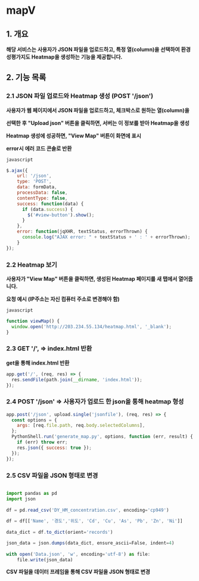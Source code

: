 # mapV

## **1. 개요**

**해당 서비스는 사용자가 JSON 파일을 업로드하고, 특정 열(column)을 선택하여 환경성평가지도 Heatmap을 생성하는 기능을 제공합니다.** 

## ****2. 기능 목록****

### **2.1 JSON 파일 업로드와 Heatmap 생성 (POST '/json')**

**사용자가 웹 페이지에서 JSON 파일을 업로드하고, 체크박스로 원하는 열(column)을** 

**선택한 후 "Upload json" 버튼을 클릭하면, 서버는 이 정보를 받아 Heatmap을 생성**

**Heatmap 생성에 성공하면, "View Map" 버튼이 화면에 표시**

**error시 에러 코드 콘솔로 반환** 

```jsx
javascript

$.ajax({
    url: '/json',
    type: 'POST',
    data: formData,
    processData: false,
    contentType: false,
    success: function(data) {
      if (data.success) {
        $('#view-button').show();
      }
    },
    error: function(jqXHR, textStatus, errorThrown) {
      console.log("AJAX error: " + textStatus + ' : ' + errorThrown);
    }
});

```

### **2.2 Heatmap 보기**

**사용자가 "View Map" 버튼을 클릭하면, 생성된 Heatmap 페이지를 새 탭에서 열어줍니다.**

**요청 예시 (IP주소는 자신 컴퓨터 주소로 변경해야 함)** 

```jsx
javascript

function viewMap() {
  window.open('http://203.234.55.134/heatmap.html', '_blank');
}
```

 

### **2.3  GET '/',  ⇒ index.html 반환**

**get을 통해 index.html 반환** 

```jsx
app.get('/', (req, res) => {
  res.sendFile(path.join(__dirname, 'index.html'));
});
```

### **2.4  POST '/json' ⇒ 사용자가 업로드 한  json을 통해 heatmap 형성**

```jsx
app.post('/json', upload.single('jsonfile'), (req, res) => {
  const options = {
    args: [req.file.path, req.body.selectedColumns],
  };
  PythonShell.run('generate_map.py', options, function (err, result) {
    if (err) throw err;
    res.json({ success: true });  
  });
});
```

### **2.5**  CSV 파일을 JSON 형태로 변경

```jsx

import pandas as pd
import json
 
df = pd.read_csv('DY_HM_concentration.csv', encoding='cp949')
 
df = df[['Name', '경도','위도', 'Cd', 'Cu', 'As', 'Pb', 'Zn', 'Ni']]
 
data_dict = df.to_dict(orient='records')

json_data = json.dumps(data_dict, ensure_ascii=False, indent=4)
 
with open('Data.json', 'w', encoding='utf-8') as file:
    file.write(json_data)
```

**CSV 파일을 데이터 프레임을 통해 CSV 파일을 JSON 형태로 변경** 

